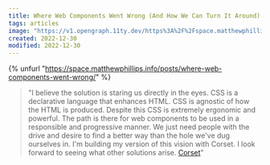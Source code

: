 ```yaml
---
title: Where Web Components Went Wrong (And How We Can Turn It Around)
tags: articles
image: "https://v1.opengraph.11ty.dev/https%3A%2F%2Fspace.matthewphillips.info%2Fposts%2Fwhere-web-components-went-wrong%2F/onerror/"
created: 2022-12-30
modified: 2022-12-30
---
```


{% unfurl "https://space.matthewphillips.info/posts/where-web-components-went-wrong/" %}

> "I believe the solution is staring us directly in the eyes. CSS is a declarative language that enhances HTML. CSS is agnostic of how the HTML is produced. Despite this CSS is extremely ergonomic and powerful.
> The path is there for web components to be used in a responsible and progressive manner. We just need people with the drive and desire to find a better way than the hole we've dug ourselves in.
> I'm building my version of this vision with Corset. I look forward to seeing what other solutions arise.
> [Corset](https://corset.dev/)"
